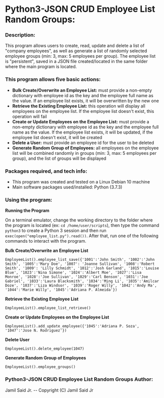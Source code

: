 # Python3-JSON CRUD Employee List Random Groups:

### Description:
This program allows users to create, read, update and delete a list of "company employees", as well as generate a list of randomly selected employee groups (min: 3, max: 5 employees per group). The employee list is "persistent", saved in a JSON file created/located in the same folder where the main program is located.

### This program allows five basic actions:
* **Bulk Create/Overwrite an Employee List:** must provide a non-empty dictionary with employee id as the key and the employee full name as the value. If an employee list exists, it will be overwritten by the new one
* **Retrieve the Existing Employee List:** this operation will display all employees on the employee list. If the employee list doesn't exist, this operation will fail
* **Create or Update Employees on the Employee List:** must provide a non-empty dictionary with employee id as the key and the employee full name as the value. If the employee list exists, it will be updated, if the employee list doesn't exist, it will be created
* **Delete a User:** must provide an employee id for the user to be deleted
* **Generate Random Group of Employees:** all employees on the employee list will be combined randomly in groups (min: 3, max: 5 employees per group), and the list of groups will be displayed

### Packages required, and tech info:
* This program was created and tested on a Linux Debian 10 machine
* Main software packages used/installed:
    Python (3.7.3)

### Using the program:
**Running the Program**

On a terminal emulator, change the working directory to the folder where the program is located (ex: ```cd /home/user/scripts```), then type the command ```python3``` to create a Python 3 session and then run ```exec(open("employee_list.py").read())```. After that, run one of the following commands to interact with the program.

**Bulk Create/Overwrite an Employee List**

```EmployeeList().employee_list_save({'1001':'John Smith', '1002':'John Smith', '1005':'Mary Doe', '1007': 'Joanne Sullivan', '1008':'Robert Smith', '1009': 'Lilly Schmidt', '1012':'Josh Garland', '1015':'Louise Blue', '1023':'Nina Simone', '1024':'Albert Moe', '1027':'Lisa Monroe', '1028':'Joe Sullivan', '1029':'Carl Benson', '1031':'Joe Gabriel', '1033':'Laura Blacksmith', '1034':'Ming Li', '1035':'Amilcar Doze', '1037':'Liza Windsor', '1039':'Roger Willy', '1042':'Andy Ma', '1044':'Marie Willy', '1045':'Adriana P. Almeida'})```    

**Retrieve the Existing Employee List**

```EmployeeList().employee_list_retrieve()```

**Create or Update Employees on the Employee List**

```EmployeeList().add_update_employee({'1045':'Adriana P. Soza', '1047':'Jose N. Rodriguez'})```

**Delete User**

```EmployeeList().delete_employee(1047)```

**Generate Random Group of Employees**

```EmployeeList().employee_groups()```

### Python3-JSON CRUD Employee List Random Groups Author:
Jamil Said Jr. -- Copyright (C) Jamil Said Jr
